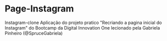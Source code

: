 # Page-Instagram
Instagram-clone Aplicação do projeto pratico "Recriando a pagina inicial do Instagram" do Bootcamp da Digital Innovation One lecionado pela Gabriela Pinheiro (@SpruceGabriela)
